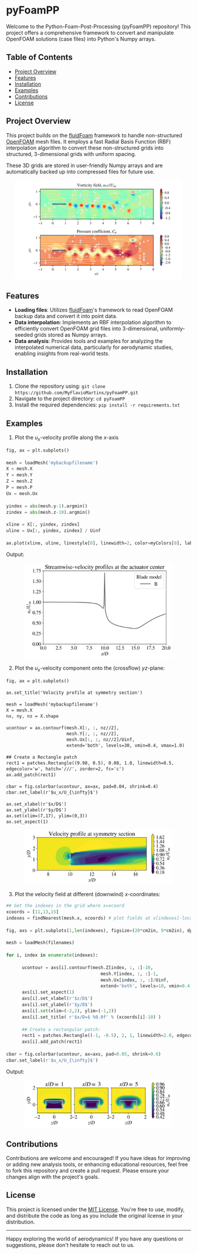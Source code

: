 # pyFoamPP
 
Welcome to the Python-Foam-Post-Processing (pyFoamPP) repository! This project offers a comprehensive framework to convert and manipulate OpenFOAM solutions (case files) into Python's Numpy arrays.

## Table of Contents

- [Project Overview](#project-overview)
- [Features](#features)
- [Installation](#installation)
- [Examples](#Examples)
- [Contributions](#contributions)
- [License](#license)

## Project Overview

This project builds on the [fluidFoam](https://fluidfoam.readthedocs.io/en/latest/) framework to handle non-structured [OpenFOAM](https://www.openfoam.com/) mesh files. It employs a fast Radial Basis Function (RBF) interpolation algorithm to convert these non-structured grids into structured, 3-dimensional grids with uniform spacing.

These 3D grids are stored in user-friendly Numpy arrays and are automatically backed up into compressed files for future use.


<p align="center">
<img src="images/Example.png"  width="90%">
</p>


## Features

- **Loading files**: Utilizes [fluidFoam](https://fluidfoam.readthedocs.io/en/latest/)'s framework to read OpenFOAM backup data and convert it into point data.
- **Data interpolation**: Implements an RBF interpolation algorithm to efficiently convert OpenFOAM grid files into 3-dimensional, uniformly-seeded grids stored as Numpy arrays.
- **Data analysis**: Provides tools and examples for analyzing the interpolated numerical data, particularly for aerodynamic studies, enabling insights from real-world tests.


## Installation

1. Clone the repository using: `git clone https://github.com/MyFlavioMartins/pyFoamPP.git`
2. Navigate to the project directory: `cd pyFoamPP`
3. Install the required dependencies: `pip install -r requirements.txt`

## Examples


1. Plot the $u_x$-velocity profile along the $x$-axis


```python
fig, ax = plt.subplots()

mesh = loadMesh('mybackupfilename')
X = mesh.X
Y = mesh.Y
Z = mesh.Z
P = mesh.P
Ux = mesh.Ux

yindex = abs(mesh.y-1).argmin() 
zindex = abs(mesh.z-10).argmin() 

xline = X[:, yindex, zindex]
uline = Ux[:, yindex, zindex] / Uinf

ax.plot(xline, uline, linestyle[0], linewidth=2, color=myColors[0], label = casedescrip)

```

Output:

<p align="center">
<img src="images/u_x_velocity_profiles.png"  width="80%">
</p>


2. Plot the $u_x$-velocity component onto the (crossflow) $yz$-plane:


```pyhon
fig, ax = plt.subplots()

ax.set_title('Velocity profile at symmetry section')

mesh = loadMesh('mybackupfilename')
X = mesh.X
nx, ny, nz = X.shape

ucontour = ax.contourf(mesh.X[:, :, nz//2], 
                       mesh.Y[:, :, nz//2], 
                       mesh.Ux[:, :, nz//2]/Uinf, 
                       extend='both', levels=30, vmin=0.4, vmax=1.0)

## Create a Rectangle patch
rect1 = patches.Rectangle((9.98, 0.5), 0.08, 1.0, linewidth=0.5, edgecolor='w', hatch='///', zorder=2, fc='c')
ax.add_patch(rect1)

cbar = fig.colorbar(ucontour, ax=ax, pad=0.04, shrink=0.4)
cbar.set_label(r'$u_x/U_{\infty}$')

ax.set_xlabel(r'$x/D$')
ax.set_ylabel(r'$y/D$')
ax.set(xlim=(7,17), ylim=(0,3))
ax.set_aspect(1)
```

<p align="center">
<img src="images/crossflow_velocity_fields.png"  width="80%">
</p>


3. Plot the velocity field at different (downwind) $x$-coordinates:

```python
## Get the indexes in the grid where x=xcoord
xcoords = [11,13,15]
indexes = findNearest(mesh.x, xcoords) # plot fields at x[indexes]-locations

fig, axs = plt.subplots(1,len(indexes), figsize=(20*cm2in, 9*cm2in), dpi=120)

mesh = loadMesh(filenames)

for i, index in enumerate(indexes):   

      ucontour = axs[i].contourf(mesh.Z[index, :, :]-10, 
                                    mesh.Y[index, :, :]-1, 
                                    mesh.Ux[index, :, :]/Uinf,
                                    extend='both', levels=10, vmin=0.4, vmax=1.0)
      axs[i].set_aspect(1)
      axs[i].set_xlabel(r'$z/D$')
      axs[i].set_ylabel(r'$y/D$')
      axs[i].set(xlim=(-2,2), ylim=(-1,2))
      axs[i].set_title( r'$x/D=$ %0.0f' % (xcoords[i]-10) )

      ## Create a rectangular patch:
      rect1 = patches.Rectangle((-1, -0.5), 2, 1, linewidth=2.0, edgecolor='black', facecolor='none') 
      axs[i].add_patch(rect1)

cbar = fig.colorbar(ucontour, ax=axs, pad=0.05, shrink=0.6)
cbar.set_label(r'$u_x/U_{\infty}$')
```

Output:


<p align="center">
<img src="images/crossflow_sections.png"  width="80%">
</p>

## Contributions

Contributions are welcome and encouraged! If you have ideas for improving or adding new analysis tools, or enhancing educational resources, feel free to fork this repository and create a pull request. Please ensure your changes align with the project's goals.

## License

This project is licensed under the [MIT License](LICENSE). You're free to use, modify, and distribute the code as long as you include the original license in your distribution.

---

Happy exploring the world of aerodynamics! If you have any questions or suggestions, please don't hesitate to reach out to us.
